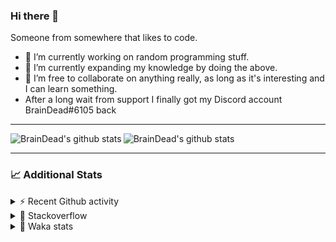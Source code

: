 ### Hi there 👋

Someone from somewhere that likes to code.

- 🔭 I’m currently working on random programming stuff.
- 🌱 I’m currently expanding my knowledge by doing the above.
- 👯 I’m free to collaborate on anything really, as long as it's interesting and I can learn something.
- After a long wait from support I finally got my Discord account BrainDead#6105 back
<hr>


<img alt="BrainDead's github stats" align="left" src="https://github-readme-stats.vercel.app/api?username=albertopoljak&count_private=true&show_icons=true&theme=radical&hide_border=true"/>
<img alt="BrainDead's github stats" align="left" src="https://github-readme-stats.vercel.app/api/top-langs/?username=albertopoljak&layout=compact&theme=radical&hide_border=true&card_width=250"/>
<br clear="left"/>

<hr>

### 📈 Additional Stats

<details>
  <summary>⚡ Recent Github activity</summary>
  <br/>

  <!--START_SECTION:activity-->
1. ❗️ Opened issue [#81889](https://github.com/odoo/odoo/issues/81889) in [odoo/odoo](https://github.com/odoo/odoo)
2. 🗣 Commented on [#64](https://github.com/HuyaneMatsu/hata/issues/64) in [HuyaneMatsu/hata](https://github.com/HuyaneMatsu/hata)
3. 💪 Opened PR [#64](https://github.com/HuyaneMatsu/hata/pull/64) in [HuyaneMatsu/hata](https://github.com/HuyaneMatsu/hata)
4. 🗣 Commented on [#158](https://github.com/Tortoise-Community/Tortoise-BOT/issues/158) in [Tortoise-Community/Tortoise-BOT](https://github.com/Tortoise-Community/Tortoise-BOT)
5. 🗣 Commented on [#32](https://github.com/albertopoljak/Licensy/issues/32) in [albertopoljak/Licensy](https://github.com/albertopoljak/Licensy)
  <!--END_SECTION:activity-->
</details>

<details>
  <summary>👀 Stackoverflow</summary>

  [![Omid Nikrah StackOverflow](https://github-readme-stackoverflow.vercel.app/?userID=11311072&theme=dark)](https://stackoverflow.com/users/11311072/braindead)

</details>

<details>
  <summary>🤖 Waka stats</summary>
  <br/>

  <!--START_SECTION:waka-->
![Profile Views](http://img.shields.io/badge/Profile%20Views-0-blue)

![Lines of code](https://img.shields.io/badge/From%20Hello%20World%20I%27ve%20Written-282047%20lines%20of%20code-blue)

**🐱 My Github Data** 

> 🏆 31 Contributions in the Year 2022
 > 
> 📦 148.9 kB Used in Github's Storage 
 > 
> 💼 Opted to Hire
 > 
> 📜 33 Public Repositories 
 > 
> 🔑 9 Private Repositories  
 > 
**I'm an Early 🐤** 

```text
🌞 Morning    190 commits    █████░░░░░░░░░░░░░░░░░░░░   23.37% 
🌆 Daytime    325 commits    ██████████░░░░░░░░░░░░░░░   39.98% 
🌃 Evening    206 commits    ██████░░░░░░░░░░░░░░░░░░░   25.34% 
🌙 Night      92 commits     ██░░░░░░░░░░░░░░░░░░░░░░░   11.32%

```
📅 **I'm Most Productive on Tuesday** 

```text
Monday       131 commits    ████░░░░░░░░░░░░░░░░░░░░░   16.11% 
Tuesday      163 commits    █████░░░░░░░░░░░░░░░░░░░░   20.05% 
Wednesday    150 commits    ████░░░░░░░░░░░░░░░░░░░░░   18.45% 
Thursday     134 commits    ████░░░░░░░░░░░░░░░░░░░░░   16.48% 
Friday       96 commits     ███░░░░░░░░░░░░░░░░░░░░░░   11.81% 
Saturday     60 commits     █░░░░░░░░░░░░░░░░░░░░░░░░   7.38% 
Sunday       79 commits     ██░░░░░░░░░░░░░░░░░░░░░░░   9.72%

```


📊 **This Week I Spent My Time On** 

```text
💬 Programming Languages: 
Python                   11 hrs 14 mins      ███████████████░░░░░░░░░░   62.54% 
XML                      2 hrs 46 mins       ███░░░░░░░░░░░░░░░░░░░░░░   15.43% 
Text                     47 mins             █░░░░░░░░░░░░░░░░░░░░░░░░   4.39% 
Gettext Catalog          43 mins             █░░░░░░░░░░░░░░░░░░░░░░░░   4.05% 
textmate                 41 mins             █░░░░░░░░░░░░░░░░░░░░░░░░   3.85%

🐱‍💻 Projects: 
odoo_14                  13 hrs 3 mins       ██████████████████░░░░░░░   72.62% 
licensy2                 4 hrs 51 mins       ██████░░░░░░░░░░░░░░░░░░░   27.0% 
glovia_custom_addons     2 mins              ░░░░░░░░░░░░░░░░░░░░░░░░░   0.25% 
culjak                   1 min               ░░░░░░░░░░░░░░░░░░░░░░░░░   0.14%

💻 Operating System: 
Linux                    17 hrs 58 mins      █████████████████████████   100.0%

```

**I Mostly Code in Python** 

```text
Python                   30 repos            ███████████████████░░░░░░   76.92% 
Java                     4 repos             ██░░░░░░░░░░░░░░░░░░░░░░░   10.26% 
HTML                     2 repos             █░░░░░░░░░░░░░░░░░░░░░░░░   5.13% 
TypeScript               1 repo              ░░░░░░░░░░░░░░░░░░░░░░░░░   2.56% 
JavaScript               1 repo              ░░░░░░░░░░░░░░░░░░░░░░░░░   2.56%

```



 Last Updated on 08/01/2022
<!--END_SECTION:waka-->
</details>
